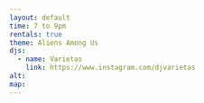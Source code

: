```yaml
---
layout: default
time: 7 to 9pm
rentals: true
theme: Aliens Among Us
djs:
  - name: Varietas
    link: https://www.instagram.com/djvarietas
alt:
map:
---
```

